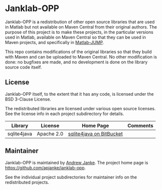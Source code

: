 # Janklab-OPP

Janklab-OPP is a redistribution of other open source libraries that are used in Matlab but not available on Maven Central from their original authors. The purpose of this project is to make these projects, in the particular versions used in Matlab, available on Maven Central so that they can be used in Maven projects, and specifically in [Matlab-JUMP](https://github.com/apjanke/matlab-jump).

This repo contains modifications of the original libraries so that they build with Maven and can be uploaded to Maven Central. No other modification is done: no bugfixes are made, and no development is done on the library source code itself.

## License

Janklab-OPP itself, to the extent that it has any code, is licensed under the BSD 3-Clause License.

The redistributed libraries are licensed under various open source licenses. See the license info in each project subdirectory for details.

| Library | License | Home Page | Comments |
| ------- | ------- | --------- | -------- |
| sqlite4java | Apache 2.0 | [sqlite4java on BitBucket](https://bitbucket.org/almworks/sqlite4java) | |

## Maintainer

Janklab-OPP is maintained by [Andrew Janke](https://apjanke.net). The project home page is <https://github.com/apjanke/janklab-opp>.

See the individual project subdirectories for maintainer info on the redistributed projects.

